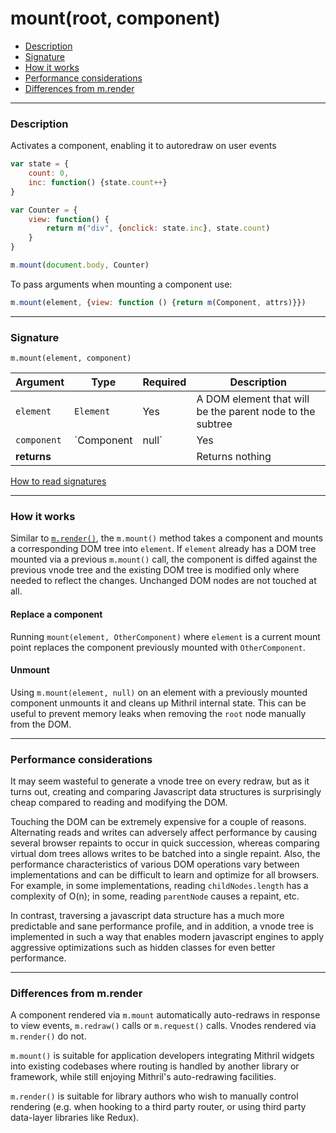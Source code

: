 # mount(root, component)

- [Description](#description)
- [Signature](#signature)
- [How it works](#how-it-works)
- [Performance considerations](#performance-considerations)
- [Differences from m.render](#differences-from-mrender)

---

### Description

Activates a component, enabling it to autoredraw on user events

```javascript
var state = {
	count: 0,
	inc: function() {state.count++}
}

var Counter = {
	view: function() {
		return m("div", {onclick: state.inc}, state.count)
	}
}

m.mount(document.body, Counter)
```

To pass arguments when mounting a component use:
```javascript
m.mount(element, {view: function () {return m(Component, attrs)}})
```
---

### Signature

`m.mount(element, component)`

Argument    | Type                 | Required | Description
----------- | -------------------- | -------- | ---
`element`   | `Element`            | Yes      | A DOM element that will be the parent node to the subtree
`component` | `Component|null`     | Yes      | The [component](components.md) to be rendered. `null` unmounts the tree and cleans up internal state.
**returns** |                      |          | Returns nothing

[How to read signatures](signatures.md)

---

### How it works

Similar to [`m.render()`](render.md), the `m.mount()` method takes a component and mounts a corresponding DOM tree into `element`. If `element` already has a DOM tree mounted via a previous `m.mount()` call, the component is diffed against the previous vnode tree and the existing DOM tree is modified only where needed to reflect the changes. Unchanged DOM nodes are not touched at all.

#### Replace a component

Running `mount(element, OtherComponent)` where `element` is a current mount point replaces the component previously mounted with `OtherComponent`.

#### Unmount

Using `m.mount(element, null)` on an element with a previously mounted component unmounts it and cleans up Mithril internal state. This can be useful to prevent memory leaks when removing the `root` node manually from the DOM.

---

### Performance considerations

It may seem wasteful to generate a vnode tree on every redraw, but as it turns out, creating and comparing Javascript data structures is surprisingly cheap compared to reading and modifying the DOM.

Touching the DOM can be extremely expensive for a couple of reasons. Alternating reads and writes can adversely affect performance by causing several browser repaints to occur in quick succession, whereas comparing virtual dom trees allows writes to be batched into a single repaint. Also, the performance characteristics of various DOM operations vary between implementations and can be difficult to learn and optimize for all browsers. For example, in some implementations, reading `childNodes.length` has a complexity of O(n); in some, reading `parentNode` causes a repaint, etc.

In contrast, traversing a javascript data structure has a much more predictable and sane performance profile, and in addition, a vnode tree is implemented in such a way that enables modern javascript engines to apply aggressive optimizations such as hidden classes for even better performance.

---

### Differences from m.render

A component rendered via `m.mount` automatically auto-redraws in response to view events, `m.redraw()` calls or `m.request()` calls. Vnodes rendered via `m.render()` do not.

`m.mount()` is suitable for application developers integrating Mithril widgets into existing codebases where routing is handled by another library or framework, while still enjoying Mithril's auto-redrawing facilities.

`m.render()` is suitable for library authors who wish to manually control rendering (e.g. when hooking to a third party router, or using third party data-layer libraries like Redux).
